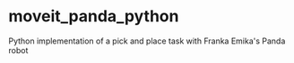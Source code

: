 # moveit_panda_python
Python implementation of a pick and place task with Franka Emika's Panda robot
